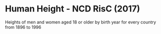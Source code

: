 # Human Height - NCD RisC (2017)

Heights of men and women aged 18 or older by birth year for every country from 1896 to 1996